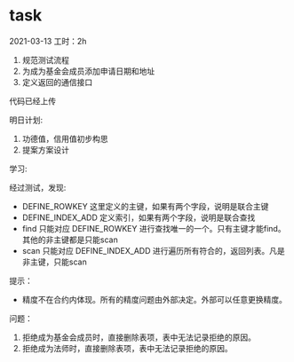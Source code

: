 # task

2021-03-13
工时：2h
1. 规范测试流程
2. 为成为基金会成员添加申请日期和地址
3. 定义返回的通信接口

代码已经上传

明日计划:
1. 功德值，信用值初步构思
2. 提案方案设计

学习:

经过测试，发现:
- DEFINE_ROWKEY 这里定义的主键，如果有两个字段，说明是联合主键
- DEFINE_INDEX_ADD 定义索引，如果有两个字段，说明是联合查找
- find 只能对应 DEFINE_ROWKEY 进行查找唯一的一个。只有主键才能find。其他的非主键都是只能scan
- scan 只能对应 DEFINE_INDEX_ADD 进行遍历所有符合的，返回列表。凡是非主键，只能scan

提示：
- 精度不在合约内体现。所有的精度问题由外部决定。外部可以任意更换精度。

问题：
1. 拒绝成为基金会成员时，直接删除表项，表中无法记录拒绝的原因。
2. 拒绝成为法师时，直接删除表项，表中无法记录拒绝的原因。
